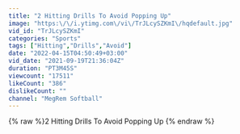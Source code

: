 ```yaml
---
title: "2 Hitting Drills To Avoid Popping Up"
image: "https:\/\/i.ytimg.com\/vi\/TrJLcySZKmI\/hqdefault.jpg"
vid_id: "TrJLcySZKmI"
categories: "Sports"
tags: ["Hitting","Drills","Avoid"]
date: "2022-04-15T04:50:49+03:00"
vid_date: "2021-09-19T21:36:04Z"
duration: "PT3M45S"
viewcount: "17511"
likeCount: "386"
dislikeCount: ""
channel: "MegRem Softball"
---
```

{% raw %}2 Hitting Drills To Avoid Popping Up {% endraw %}
